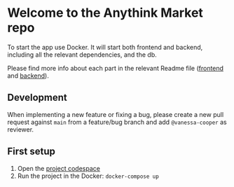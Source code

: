# Welcome to the Anythink Market repo

To start the app use Docker. It will start both frontend and backend, including all the relevant dependencies, and the db.

Please find more info about each part in the relevant Readme file ([frontend](frontend/readme.md) and [backend](backend/README.md)).

## Development

When implementing a new feature or fixing a bug, please create a new pull request against `main` from a feature/bug branch and add `@vanessa-cooper` as reviewer.

## First setup

1. Open the [project codespace](https://yurist38-urban-space-waffle-979756r7wjvf7q9g.github.dev/)
2. Run the project in the Docker: `docker-compose up`
